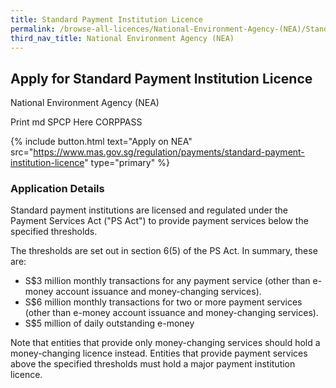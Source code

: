 ```yaml
---
title: Standard Payment Institution Licence
permalink: /browse-all-licences/National-Environment-Agency-(NEA)/Standard-Payment-Institution-Licence
third_nav_title: National Environment Agency (NEA)
---
```


## Apply for Standard Payment Institution Licence

National Environment Agency (NEA)

Print md SPCP Here CORPPASS

{% include button.html text="Apply on NEA" src="https://www.mas.gov.sg/regulation/payments/standard-payment-institution-licence" type="primary" %}

### Application Details

<p>Standard payment institutions are licensed and regulated under the Payment Services Act ("PS Act") to provide payment services below the specified thresholds.</p>
<p>The thresholds are set out in section 6(5) of the PS Act. In summary, these are:</p>
<ul>
<li>S$3 million monthly transactions for any payment service (other than e-money account issuance and money-changing services).</li>
<li>S$6 million monthly transactions for two or more payment services (other than e-money account issuance and money-changing services).</li>
<li>S$5 million of daily outstanding e-money</li>
</ul>
<p>Note that entities that provide only money-changing services should hold a money-changing licence instead. Entities that provide payment services above the specified thresholds must hold a major payment institution licence.</p>

